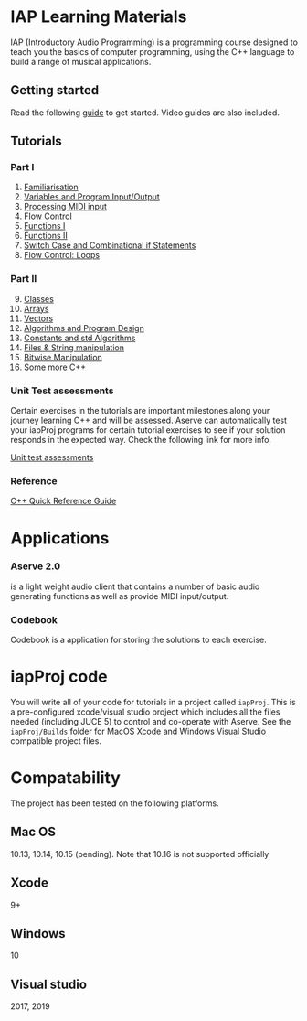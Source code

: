 # IAP Learning Materials

IAP (Introductory Audio Programming) is a programming course designed to teach you the basics of computer programming, using the C++ language to build a range of musical applications.

## Getting started

Read the following <a href="Tutorials/Getting%20Started.md">guide</a> to get started. Video guides are also included.

## Tutorials

### Part I
1.  <a href="Tutorials/Part%201/1%20-%20Familiarisation.md">Familiarisation</a>
2.  <a href="Tutorials/Part%201/2%20-%20Variables%20and%20IO.md">Variables and Program Input/Output</a>
3.  <a href="Tutorials/Part%201/3%20-%20Processing%20MIDI%20Input.md">Processing MIDI input</a>
4.  <a href="Tutorials/Part%201/4%20-%20Flow%20Control.md">Flow Control</a>
5.  <a href="Tutorials/Part%201/5%20-%20Functions.md">Functions I</a>
6.  <a href="Tutorials/Part%201/6%20-%20Functions%20II.md">Functions II</a>
7.  <a href="Tutorials/Part%201/7%20-%20Switch%20and%20Combinational%20Logic.md">Switch Case and Combinational if Statements</a>
8.  <a href="Tutorials/Part%201/8%20-%20Loops.md">Flow Control: Loops</a>

### Part II
9.  <a href="Tutorials/Part%202/9%20-%20Classes.md">Classes</a>
10.  <a href="Tutorials/Part%202/10%20-%20Arrays.md">Arrays</a>
11.  <a href="Tutorials/Part%202/11%20-%20Vector.md">Vectors</a>
12.  <a href="Tutorials/Part%202/12%20-%20Algorithms%20and%20Program%20design.md">Algorithms and Program Design</a>
13.  <a href="https://github.com/Sjhunt93/IAP-2019-2020/blob/master/Tutorials/Part%202/13%20-%20Constants%20and%20Algorithms%20II.md">Constants and std Algorithms</a>
14.  <a href="Tutorials/Part%202/14%20-%20Files%20and%20String%20Manipulation.md">Files & String manipulation</a>
15.  <a href="Tutorials/Part%202/15%20-%20Bitwise%20Manipulation.md">Bitwise Manipulation</a>
16.  <a href="Tutorials/Part%202/16%20-%20Some%20More%20CPP.md">Some more C++</a>

### Unit Test assessments

Certain exercises in the tutorials are important milestones along your journey learning C++ and will be assessed. Aserve can automatically test your iapProj programs for certain tutorial exercises to see if your solution responds in the expected way. Check the following link for more info.

<a href="Solutions/Overview.md">Unit test assessments</a>

### Reference

<a href="Tutorials/C%2B%2B%20Quick%20Reference.md">C++ Quick Reference Guide</a>

# Applications 

### Aserve 2.0
is a light weight audio client that contains a number of basic audio generating functions as well as provide MIDI input/output.

### Codebook
Codebook is a application for storing the solutions to each exercise.

# iapProj code

You will write all of your code for tutorials in a project called `iapProj`. This is a pre-configured xcode/visual studio project which includes all the files needed (including JUCE 5) to control and co-operate with Aserve. See the `iapProj/Builds` folder for MacOS Xcode and Windows Visual Studio compatible project files.

# Compatability 

The project has been tested on the following platforms.

## Mac OS

10.13, 10.14, 10.15 (pending). Note that 10.16 is not supported officially

## Xcode

9+

## Windows

10 

## Visual studio

2017, 2019



